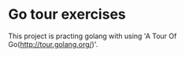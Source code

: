 # Go tour exercises

This project is practing golang with using 'A Tour Of Go(http://tour.golang.org/)'.
